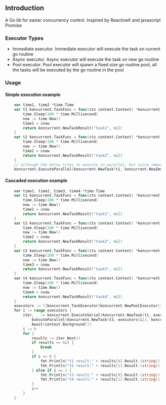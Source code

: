 ## Introduction
A Go lib for easier concurrency control. Inspired by ReactiveX and javascript Promise

### Executor Types
* Immediate executor. Immediate executor will execute the task on current go routine
* Async executor. Async executor will execute the task on new go routine
* Pool executor. Pool executor will spawn a fixed size go routine pool, all the tasks will be executed by the go routine in the pool

### Usage
#### Simple execution example
```go
    var time1, time2 *time.Time
    var t1 koncurrent.TaskFunc = func(ctx context.Context) *koncurrent.TaskResult {
        time.Sleep(100 * time.Millisecond)
        now := time.Now()
        time1 = &now
        return koncurrent.NewTaskResult("task1", nil)
    }
	var t2 koncurrent.TaskFunc = func(ctx context.Context) *koncurrent.TaskResult {
		time.Sleep(100 * time.Millisecond)
		now := time.Now()
		time2 = &now
		return koncurrent.NewTaskResult("task2", nil)
	}
    // although the below tries to execute in parallel, but since immediate executor is being used, so t2 will execute after t1 finished
    koncurrent.ExecuteParallel(koncurrent.NewTask(t1, koncurrent.NewImmediateExecutor()), koncurrent.NewTask(t2, koncurrent.NewImmediateExecutor()))
```
#### Cascaded execution example
```go
	var time1, time2, time3, time4 *time.Time
	var t1 koncurrent.TaskFunc = func(ctx context.Context) *koncurrent.TaskResult {
		time.Sleep(100 * time.Millisecond)
		now := time.Now()
		time1 = &now
		return koncurrent.NewTaskResult("task1", nil)
	}
	var t2 koncurrent.TaskFunc = func(ctx context.Context) *koncurrent.TaskResult {
		time.Sleep(100 * time.Millisecond)
		now := time.Now()
		time2 = &now
		return koncurrent.NewTaskResult("task2", nil)
	}
	var t3 koncurrent.TaskFunc = func(ctx context.Context) *koncurrent.TaskResult {
		time.Sleep(100 * time.Millisecond)
		now := time.Now()
		time3 = &now
		return koncurrent.NewTaskResult("task3", nil)
	}
	var t4 koncurrent.TaskFunc = func(ctx context.Context) *koncurrent.TaskResult {
		time.Sleep(100 * time.Millisecond)
		now := time.Now()
		time4 = &now
		return koncurrent.NewTaskResult("task4", nil)
	}
	executors := []koncurrent.TaskExecutor{koncurrent.NewPoolExecutor(20, 20), koncurrent.NewAsyncExecutor()}
	for i := range executors {
		iter, _ := koncurrent.ExecuteSerial(koncurrent.NewTask(t1, executors[i]), koncurrent.NewTask(t2, executors[i])).
			ExecuteParallel(koncurrent.NewTask(t3, executors[i]), koncurrent.NewTask(t4, executors[i])).
			Await(context.Background())
		i := 0
		for {
			results := iter.Next()
			if results == nil {
				break
			}
			if i == 0 {
				fmt.Println("t1 result:" + results[0].Result.(string))
				fmt.Println("t2 result:" + results[1].Result.(string))
			} else if i == 1 {
				fmt.Println("t3 result:" + results[0].Result.(string))
				fmt.Println("t4 result:" + results[1].Result.(string))
			}
			i++
		}
	}
```
